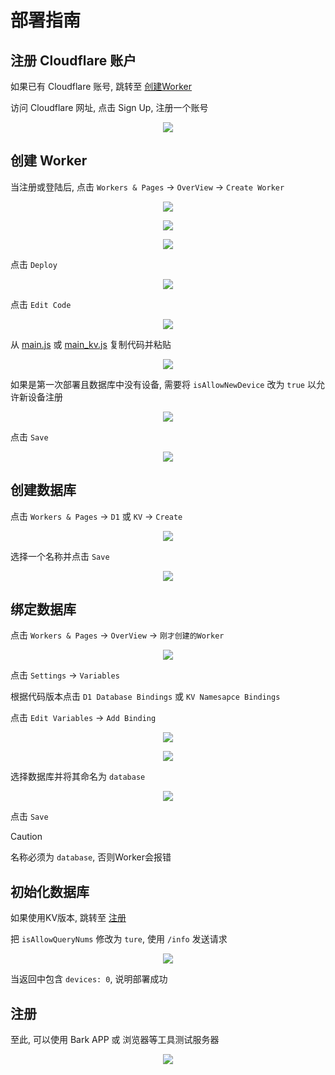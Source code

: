 # 部署指南

## 注册 Cloudflare 账户

如果已有 Cloudflare 账号, 跳转至 [创建Worker](#创建-worker)

访问 Cloudflare 网址, 点击 Sign Up, 注册一个账号

<p align="center">
    <img src="images/setup/Screenshot from 2024-02-19 08-26-05.png">
</p>

## 创建 Worker

当注册或登陆后, 点击 `Workers & Pages` &rarr; `OverView` &rarr; `Create Worker`

<p align="center">
    <img src="images/setup/Screenshot from 2024-02-19 08-28-35.png">
</p>
<p align="center">
    <img src="images/setup/Screenshot from 2024-02-19 08-28-35.png">
</p>
<p align="center">
    <img src="images/setup/Screenshot from 2024-02-19 08-28-50.png">
</p>

点击 `Deploy`

<p align="center">
    <img src="images/setup/Screenshot from 2024-02-19 08-29-05.png">
</p>

点击 `Edit Code`

<p align="center">
    <img src="images/setup/Screenshot from 2024-02-19 08-29-29.png">
</p>

从 [main.js](../main.js) 或 [main_kv.js](../main_kv.js) 复制代码并粘贴

<p align="center">
    <img src="images/setup/Screenshot from 2024-02-19 08-30-20.png">
</p>

如果是第一次部署且数据库中没有设备, 需要将 `isAllowNewDevice` 改为 `true` 以允许新设备注册

<p align="center">
    <img src="images/setup/Screenshot from 2024-02-19 08-33-54.png">
</p>

点击 `Save`

<p align="center">
    <img src="images/setup/Screenshot from 2024-02-19 08-30-29.png">
</p>

## 创建数据库

点击 `Workers & Pages` &rarr; `D1` 或 `KV` &rarr; `Create`

<p align="center">
    <img src="images/setup/Screenshot from 2024-02-19 08-31-34.png">
</p>

选择一个名称并点击 `Save`

<p align="center">
    <img src="images/setup/Screenshot from 2024-02-19 08-31-49.png">
</p>

## 绑定数据库

点击 `Workers & Pages` &rarr; `OverView` &rarr; `刚才创建的Worker`

<p align="center">
    <img src="images/setup/Screenshot from 2024-02-19 08-32-14.png">
</p>

点击 `Settings` &rarr; `Variables` 

根据代码版本点击 `D1 Database Bindings` 或 `KV Namesapce Bindings`

点击 `Edit Variables` &rarr; `Add Binding`

<p align="center">
    <img src="images/setup/Screenshot from 2024-02-19 08-32-14.png">
</p>

<p align="center">
    <img src="images/setup/Screenshot from 2024-02-19 08-32-36.png">
</p>

选择数据库并将其命名为 `database`

<p align="center">
    <img src="images/setup/Screenshot from 2024-02-19 08-32-49.png">
</p>

点击 `Save`

> [!CAUTION]
> 名称必须为 `database`, 否则Worker会报错

## 初始化数据库

如果使用KV版本, 跳转至 [注册](#注册)

把 `isAllowQueryNums` 修改为 `ture`, 使用 `/info` 发送请求

<p align="center">
    <img src="images/setup/Screenshot from 2024-02-19 08-34-28.png">
</p>

当返回中包含 `devices: 0`, 说明部署成功

## 注册

至此, 可以使用 Bark APP 或 浏览器等工具测试服务器

<p align="center">
    <img src="images/setup/Screenshot from 2024-02-19 08-35-13.png">
</p>
